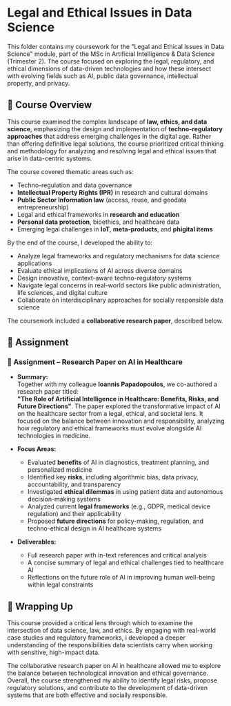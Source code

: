 # Legal and Ethical Issues in Data Science

This folder contains my coursework for the "Legal and Ethical Issues in Data Science" module, part of the MSc in Artificial Intelligence & Data Science (Trimester 2). The course focused on exploring the legal, regulatory, and ethical dimensions of data-driven technologies and how these intersect with evolving fields such as AI, public data governance, intellectual property, and privacy.

## 📖 Course Overview

This course examined the complex landscape of **law, ethics, and data science**, emphasizing the design and implementation of **techno-regulatory approaches** that address emerging challenges in the digital age. Rather than offering definitive legal solutions, the course prioritized critical thinking and methodology for analyzing and resolving legal and ethical issues that arise in data-centric systems.

The course covered thematic areas such as:
- Techno-regulation and data governance  
- **Intellectual Property Rights (IPR)** in research and cultural domains  
- **Public Sector Information law** (access, reuse, and geodata entrepreneurship)  
- Legal and ethical frameworks in **research and education**  
- **Personal data protection**, bioethics, and healthcare data  
- Emerging legal challenges in **IoT**, **meta-products**, and **phigital items**

By the end of the course, I developed the ability to:
- Analyze legal frameworks and regulatory mechanisms for data science applications  
- Evaluate ethical implications of AI across diverse domains  
- Design innovative, context-aware techno-regulatory systems  
- Navigate legal concerns in real-world sectors like public administration, life sciences, and digital culture  
- Collaborate on interdisciplinary approaches for socially responsible data science

The coursework included a **collaborative research paper**, described below.

## 📂 Assignment

### 📝 Assignment – Research Paper on AI in Healthcare

- **Summary:**  
  Together with my colleague **Ioannis Papadopoulos**, we co-authored a research paper titled:  
  **"The Role of Artificial Intelligence in Healthcare: Benefits, Risks, and Future Directions"**. The paper explored the transformative impact of AI on the healthcare sector from a legal, ethical, and societal lens. It focused on the balance between innovation and responsibility, analyzing how regulatory and ethical frameworks must evolve alongside AI technologies in medicine.

- **Focus Areas:**  
  - Evaluated **benefits** of AI in diagnostics, treatment planning, and personalized medicine  
  - Identified key **risks**, including algorithmic bias, data privacy, accountability, and transparency  
  - Investigated **ethical dilemmas** in using patient data and autonomous decision-making systems  
  - Analyzed current **legal frameworks** (e.g., GDPR, medical device regulation) and their applicability  
  - Proposed **future directions** for policy-making, regulation, and techno-ethical design in AI healthcare systems

- **Deliverables:**  
  - Full research paper with in-text references and critical analysis  
  - A concise summary of legal and ethical challenges tied to healthcare AI  
  - Reflections on the future role of AI in improving human well-being within legal constraints

## 📌 Wrapping Up

This course provided a critical lens through which to examine the intersection of data science, law, and ethics. By engaging with real-world case studies and regulatory frameworks, i developed a deeper understanding of the responsibilities data scientists carry when working with sensitive, high-impact data.

The collaborative research paper on AI in healthcare allowed me to explore the balance between technological innovation and ethical governance. Overall, the course strengthened my ability to identify legal risks, propose regulatory solutions, and contribute to the development of data-driven systems that are both effective and socially responsible.
